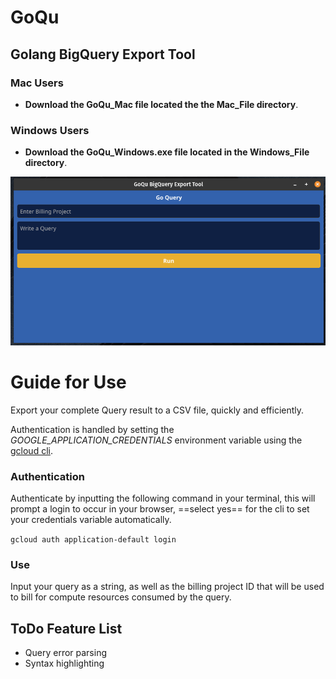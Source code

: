 # GoQu 
## Golang BigQuery Export Tool

### Mac Users
- **Download the GoQu_Mac file located the the Mac_File directory**.

### Windows Users
- **Download the GoQu_Windows.exe file located in the Windows_File directory**.

![GoQu Image](./images/GoQu.png)


# Guide for Use
Export your complete Query result to a CSV file, quickly and efficiently. 

Authentication is handled by setting the *GOOGLE_APPLICATION_CREDENTIALS* environment variable using the [gcloud cli](https://cloud.google.com/sdk/docs/install).


### Authentication
Authenticate by inputting the following command in your terminal, this will prompt a login to occur in your browser, ==select yes== for the cli to set your credentials variable automatically.

`
gcloud auth application-default login
`


### Use
Input your query as a string, as well as the billing project ID that will be used to bill for compute resources consumed by the query. 



## ToDo Feature List
- Query error parsing
- Syntax highlighting
